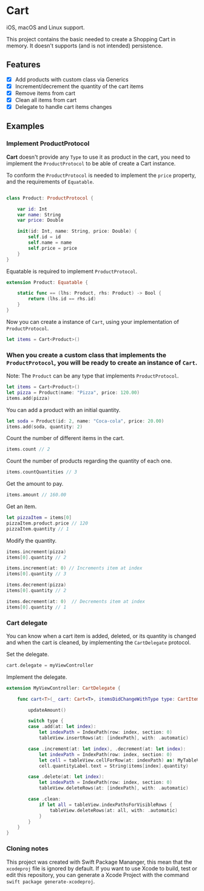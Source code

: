 # Cart

iOS, macOS and Linux support.

This project contains the basic needed to create a Shopping Cart in memory.
It doesn't supports (and is not intended) persistence.

## Features

- [x] Add products with custom class via Generics
- [x] Increment/decrement the quantity of the cart items
- [x] Remove items from cart
- [x] Clean all items from cart
- [x] Delegate to handle cart items changes

## Examples

### Implement ProductProtocol

**Cart** doesn't provide any `Type` to use it as product in the cart, you need to implement the `ProductProtocol` to be able of create a Cart instance.

To conform the `ProductProtocol` is needed to implement the `price` property, and the requirements of `Equatable`.

```swift

class Product: ProductProtocol {

    var id: Int
    var name: String
    var price: Double

    init(id: Int, name: String, price: Double) {
        self.id = id
        self.name = name
        self.price = price
    }
}
```

Equatable is required to implement `ProductProtocol`.
```swift
extension Product: Equatable {

    static func == (lhs: Product, rhs: Product) -> Bool {
        return (lhs.id == rhs.id)
    }
}

```

Now you can create a instance of `Cart`, using your implementation of `ProductProtocol`.
```swift
let items = Cart<Product>()
```

###  When you create a custom class that implements the `ProductProtocol`, you will be ready to create an instance of `Cart`.

Note: The `Product` can be any type that implements `ProductProtocol`.

```swift
let items = Cart<Product>()
let pizza = Product(name: "Pizza", price: 120.00)
items.add(pizza)
```

You can add a product with an initial quantity.
```swift
let soda = Product(id: 2, name: "Coca-cola", price: 20.00)
items.add(soda, quantity: 2)
```

Count the number of different items in the cart.
```swift
items.count // 2
```

Count the number of products regarding the quantity of each one.
```swift
items.countQuantities // 3
```

Get the amount to pay.
```swift
items.amount // 160.00
```

Get an item.
```swift
let pizzaItem = items[0]
pizzaItem.product.price // 120
pizzaItem.quantity // 1
```

 Modify the quantity.
```swift
items.increment(pizza)
items[0].quantity // 2

items.increment(at: 0) // Increments item at index
items[0].quantity // 3

items.decrement(pizza)
items[0].quantity // 2

items.decrement(at: 0)  // Decrements item at index
items[0].quantity // 1
```


### Cart delegate

You can know when a cart item is added, deleted, or its quantity is changed and when the cart is cleaned, by implementing the `CartDelegate` protocol.

Set the delegate.
```swift
cart.delegate = myViewController
```

Implement the delegate.
```swift
extension MyViewController: CartDelegate {

    func cart<T>(_ cart: Cart<T>, itemsDidChangeWithType type: CartItemChangeType) where T : ProductProtocol {

        updateAmount()

        switch type {
        case .add(at: let index):
            let indexPath = IndexPath(row: index, section: 0)
            tableView.insertRows(at: [indexPath], with: .automatic)

        case .increment(at: let index), .decrement(at: let index):
            let indexPath = IndexPath(row: index, section: 0)
            let cell = tableView.cellForRow(at: indexPath) as! MyTableViewCell
            cell.quantityLabel.text = String(items[index].quantity)

        case .delete(at: let index):
            let indexPath = IndexPath(row: index, section: 0)
            tableView.deleteRows(at: [indexPath], with: .automatic)

        case .clean:
            if let all = tableView.indexPathsForVisibleRows {
                tableView.deleteRows(at: all, with: .automatic)
            }
        }
    }
}
```


### Cloning notes

This project was created with Swift Package Mananger, this mean that the `xcodeproj` file is ignored by default. If you want to use Xcode to build, test or edit this repository, you can generate a Xcode Project with the command `swift package generate-xcodeproj`.

